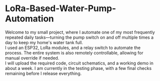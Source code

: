 # LoRa-Based-Water-Pump-Automation
Welcome to my small project, where I automate one of my most frequently repeated daily tasks—turning the pump switch on and off multiple times a day to keep my home's water tank full.  
I used an ESP32, LoRa modules, and a relay switch to automate the process. The entire system is also remotely controllable, allowing for manual override if needed.  
I will upload the required code, circuit schematics, and a working demo in about a week. I am currently in the testing phase, with a few final checks remaining before I release everything.  
